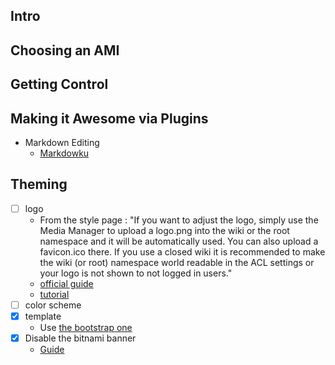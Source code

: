 

## Intro 


## Choosing an AMI 

## Getting Control 

## Making it Awesome via Plugins

* Markdown Editing
    - [Markdowku](http://www.tolledomain.ch/dokuwiki/doku.php?id=projects:markdowku)

## Theming 

* [ ] logo
    - From the style page : "If you want to adjust the logo, simply use the Media Manager to upload a logo.png into the wiki or the root namespace and it will be automatically used. You can also upload a favicon.ico there. If you use a closed wiki it is recommended to make the wiki (or root) namespace world readable in the ACL settings or your logo is not shown to not logged in users."
    - [official guide](https://www.dokuwiki.org/template:dokuwiki#changing_the_logo)   
    - [tutorial](http://www.inmotionhosting.com/support/edu/dokuwiki/change-dokuwiki-appearance/change-dokuwiki-logo)
* [ ] color scheme 
* [x] template 
    - Use [the bootstrap one](https://www.dokuwiki.org/template:bootstrap3)
* [x] Disable the bitnami banner
    - [Guide](https://docs.bitnami.com/aws/components/bninfo/)
